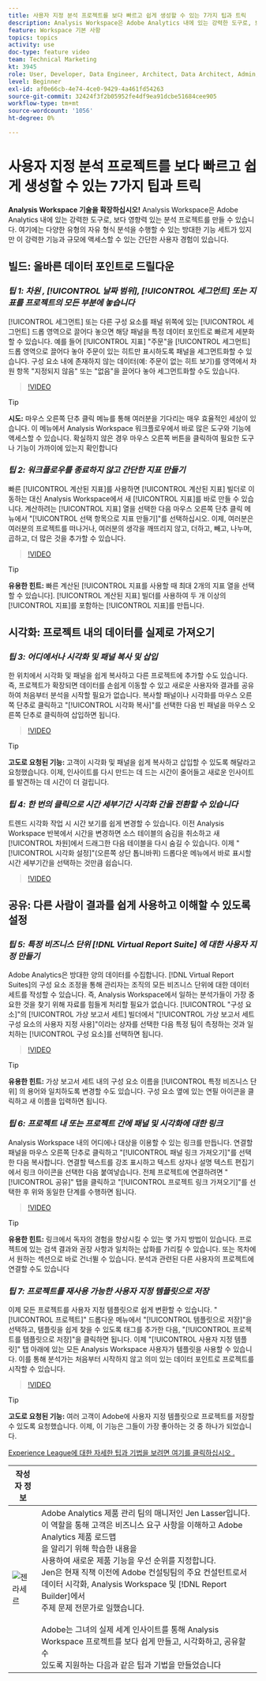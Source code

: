 ```yaml
---
title: 사용자 지정 분석 프로젝트를 보다 빠르고 쉽게 생성할 수 있는 7가지 팁과 트릭
description: Analysis Workspace은 Adobe Analytics 내에 있는 강력한 도구로, 보다 영향력 있는 분석 프로젝트를 만들 수 있습니다. 여기에는 다양한 유형의 자유 형식 분석을 수행할 수 있는 방대한 기능 세트가 있지만 이 강력한 기능과 규모에 액세스할 수 있는 간단한 사용자 경험이 있습니다.
feature: Workspace 기본 사항
topics: topics
activity: use
doc-type: feature video
team: Technical Marketing
kt: 3945
role: User, Developer, Data Engineer, Architect, Data Architect, Admin, Leader
level: Beginner
exl-id: af0e66cb-4e74-4ce0-9429-4a461fd54263
source-git-commit: 32424f3f2b05952fe4df9ea91dcbe51684cee905
workflow-type: tm+mt
source-wordcount: '1056'
ht-degree: 0%

---
```


# 사용자 지정 분석 프로젝트를 보다 빠르고 쉽게 생성할 수 있는 7가지 팁과 트릭

**Analysis Workspace 기술을 확장하십시오!**
Analysis Workspace은 Adobe Analytics 내에 있는 강력한 도구로, 보다 영향력 있는 분석 프로젝트를 만들 수 있습니다. 여기에는 다양한 유형의 자유 형식 분석을 수행할 수 있는 방대한 기능 세트가 있지만 이 강력한 기능과 규모에 액세스할 수 있는 간단한 사용자 경험이 있습니다.

## 빌드: 올바른 데이터 포인트로 드릴다운

### ***팁 1: 차원  ,  [!UICONTROL 날짜 범위],  [!UICONTROL 세그먼트] 또는   지표를 프로젝트의 모든 부분에 놓습니다***

[!UICONTROL 세그먼트] 또는 다른 구성 요소를 패널 위쪽에 있는 [!UICONTROL 세그먼트] 드롭 영역으로 끌어다 놓으면 해당 패널을 특정 데이터 포인트로 빠르게 세분화할 수 있습니다. 예를 들어 [!UICONTROL 지표] &quot;주문&quot;을 [!UICONTROL 세그먼트] 드롭 영역으로 끌어다 놓아 주문이 있는 히트만 표시하도록 패널을 세그먼트화할 수 있습니다. 구성 요소 내에 존재하지 않는 데이터(예: 주문이 없는 히트 보기)를 영역에서 차원 항목 &quot;지정되지 않음&quot; 또는 &quot;없음&quot;을 끌어다 놓아 세그먼트화할 수도 있습니다.

>[!VIDEO](https://video.tv.adobe.com/v/24036/?quality=12)

>[!TIP]
>
>**시도:** 마우스 오른쪽 단추 클릭 메뉴를 통해 여러분을 기다리는 매우 효율적인 세상이 있습니다. 이 메뉴에서 Analysis Workspace 워크플로우에서 바로 많은 도구와 기능에 액세스할 수 있습니다. 확실하지 않은 경우 마우스 오른쪽 버튼을 클릭하여 필요한 도구나 기능이 가까이에 있는지 확인합니다

### ***팁 2: 워크플로우를 종료하지 않고 간단한 지표 만들기***

빠른 [!UICONTROL 계산된 지표]를 사용하면 [!UICONTROL 계산된 지표] 빌더로 이동하는 대신 Analysis Workspace에서 새 [!UICONTROL 지표]를 바로 만들 수 있습니다. 계산하려는 [!UICONTROL 지표] 열을 선택한 다음 마우스 오른쪽 단추 클릭 메뉴에서 &quot;[!UICONTROL 선택 항목으로 지표 만들기]&quot;를 선택하십시오. 이제, 여러분은 여러분의 프로젝트를 떠나거나, 여러분의 생각을 깨뜨리지 않고, 더하고, 빼고, 나누며, 곱하고, 더 많은 것을 추가할 수 있습니다.

>[!VIDEO](https://video.tv.adobe.com/v/23126/?quality=12)

>[!TIP]
>
>**유용한 힌트:** 빠른   계산된  [!UICONTROL 지표를 사용할 때 최대 2개의 지표 열을 선택할 수 있습니다]. [!UICONTROL 계산된 지표] 빌더를 사용하여 두 개 이상의 [!UICONTROL 지표]를 포함하는 [!UICONTROL 지표]를 만듭니다.

## 시각화: 프로젝트 내의 데이터를 실제로 가져오기

### ***팁 3: 어디에서나 시각화 및 패널 복사 및 삽입***

한 위치에서 시각화 및 패널을 쉽게 복사하고 다른 프로젝트에 추가할 수도 있습니다. 즉, 프로젝트가 확장되면 데이터를 손쉽게 이동할 수 있고 새로운 사용자와 결과를 공유하여 처음부터 분석을 시작할 필요가 없습니다. 복사할 패널이나 시각화를 마우스 오른쪽 단추로 클릭하고 &quot;[!UICONTROL 시각화 복사]&quot;를 선택한 다음 빈 패널을 마우스 오른쪽 단추로 클릭하여 삽입하면 됩니다.

>[!VIDEO](https://video.tv.adobe.com/v/23230/?quality=12)

>[!TIP]
>
>**고도로 요청된 기능:** 고객이 시각화 및 패널을 쉽게 복사하고 삽입할 수 있도록 해달라고 요청했습니다. 이제, 인사이트를 다시 만드는 데 드는 시간이 줄어들고 새로운 인사이트를 발견하는 데 시간이 더 걸립니다.

### ***팁 4: 한 번의 클릭으로 시간 세부기간 시각화 간을 전환할 수 있습니다***

트렌드 시각화 작업 시 시간 보기를 쉽게 변경할 수 있습니다. 이전 Analysis Workspace 반복에서 시간을 변경하면 소스 테이블의 숨김을 취소하고 새 [!UICONTROL 차원]에서 드래그한 다음 테이블을 다시 숨길 수 있습니다. 이제 &quot;[!UICONTROL 시각화 설정]&quot;(오른쪽 상단 톱니바퀴) 드롭다운 메뉴에서 바로 표시할 시간 세부기간을 선택하는 것만큼 쉽습니다.

>[!VIDEO](https://video.tv.adobe.com/v/23548/?quality=12)

## 공유: 다른 사람이 결과를 쉽게 사용하고 이해할 수 있도록 설정

### ***팁 5: 특정 비즈니스 단위 [!DNL Virtual Report Suite] 에 대한 사용자 지정 만들기***

Adobe Analytics은 방대한 양의 데이터를 수집합니다. [!DNL Virtual Report Suites]의 구성 요소 조정을 통해 관리자는 조직의 모든 비즈니스 단위에 대한 데이터 세트를 작성할 수 있습니다. 즉, Analysis Workspace에서 일하는 분석가들이 가장 중요한 것을 찾기 위해 자료를 힘들게 처리할 필요가 없습니다. [!UICONTROL &quot;구성 요소]&quot;의 [!UICONTROL 가상 보고서 세트] 빌더에서 &quot;[!UICONTROL 가상 보고서 세트 구성 요소의 사용자 지정 사용]&quot;이라는 상자를 선택한 다음 특정 팀이 측정하는 것과 일치하는 [!UICONTROL 구성 요소]를 선택하면 됩니다.

>[!VIDEO](https://video.tv.adobe.com/v/23544/?quality=12)

>[!TIP]
>
>**유용한 힌트:** 가상 보고서 세트 내의 구성 요소 이름을  [!UICONTROL 특정 비즈니스 단위] 의 용어와 일치하도록 변경할 수도 있습니다. 구성 요소 옆에 있는 연필 아이콘을 클릭하고 새 이름을 입력하면 됩니다.

### ***팁 6: 프로젝트 내 또는 프로젝트 간에 패널 및 시각화에 대한 링크***

Analysis Workspace 내의 어디에나 대상을 이용할 수 있는 링크를 만듭니다. 연결할 패널을 마우스 오른쪽 단추로 클릭하고 &quot;[!UICONTROL 패널 링크 가져오기]&quot;를 선택한 다음 복사합니다. 연결할 텍스트를 강조 표시하고 텍스트 상자나 설명 텍스트 편집기에서 링크 아이콘을 선택한 다음 붙여넣습니다. 전체 프로젝트에 연결하려면 &quot;[!UICONTROL 공유]&quot; 탭을 클릭하고 &quot;[!UICONTROL 프로젝트 링크 가져오기]&quot;를 선택한 후 위와 동일한 단계를 수행하면 됩니다.

>[!VIDEO](https://video.tv.adobe.com/v/23724/?quality=12)

>[!TIP]
>
>**유용한 힌트:** 링크에서 독자의 경험을 향상시킬 수 있는 몇 가지 방법이 있습니다. 프로젝트에 있는 검색 결과와 권장 사항과 일치하는 삽화를 가리킬 수 있습니다. 또는 목차에서 원하는 섹션으로 바로 건너뛸 수 있습니다. 분석과 관련된 다른 사용자의 프로젝트에 연결할 수도 있습니다

### ***팁 7: 프로젝트를 재사용 가능한 사용자 지정 템플릿으로 저장***

이제 모든 프로젝트를 사용자 지정 템플릿으로 쉽게 변환할 수 있습니다. &quot;[!UICONTROL 프로젝트]&quot; 드롭다운 메뉴에서 &quot;[!UICONTROL 템플릿으로 저장]&quot;을 선택하고, 템플릿을 쉽게 찾을 수 있도록 태그를 추가한 다음, &quot;[!UICONTROL 프로젝트를 템플릿으로 저장]&quot;을 클릭하면 됩니다. 이제 &quot;[!UICONTROL 사용자 지정 템플릿]&quot; 탭 아래에 있는 모든 Analysis Workspace 사용자가 템플릿을 사용할 수 있습니다. 이를 통해 분석가는 처음부터 시작하지 않고 의미 있는 데이터 포인트로 프로젝트를 시작할 수 있습니다.

>[!VIDEO](https://video.tv.adobe.com/v/23231/?quality=12)

>[!TIP]
>
>**고도로 요청된 기능:**  여러 고객이 Adobe에 사용자 지정 템플릿으로 프로젝트를 저장할 수 있도록 요청했습니다. 이제, 이 기능은 그들이 가장 좋아하는 것 중 하나가 되었습니다.

[Experience League에 대한 자세한 팁과 기법을 보려면 여기를 클릭하십시오 .](https://experienceleague.adobe.com/?search=tips&amp;tag=Analysis+Workspace#recommended/solutions/analytics)

| 작성자 정보 |  |
|------------|------------|
| ![젠 라세르](assets/jlasser-headshot-s.jpg) | Adobe Analytics 제품 관리 팀의 매니저인 Jen Lasser입니다. <br> 이 역할을 통해 고객은 비즈니스 요구 사항을 이해하고 Adobe Analytics 제품 로드맵 <br>을 알리기 위해 학습한 내용을  <br>사용하여 새로운 제품 기능을 우선 순위를 지정합니다. <br>Jen은 현재 직책 이전에 Adobe 컨설팅팀의 주요 컨설턴트로서 데이터 시각화, Analysis Workspace 및 [!DNL Report Builder]에서 <br>주제 문제 전문가로 일했습니다. <br><br>Adobe는 그녀의 실제 세계 인사이트를 통해 Analysis Workspace 프로젝트를 보다 쉽게 만들고, 시각화하고, 공유할 수  <br>있도록 지원하는 다음과 같은 팁과 기법을 만들었습니다 |
